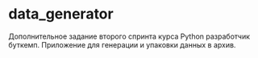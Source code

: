 # data_generator
Дополнительное задание второго спринта курса Python разработчик буткемп.  Приложение для генерации и упаковки данных в архив.
